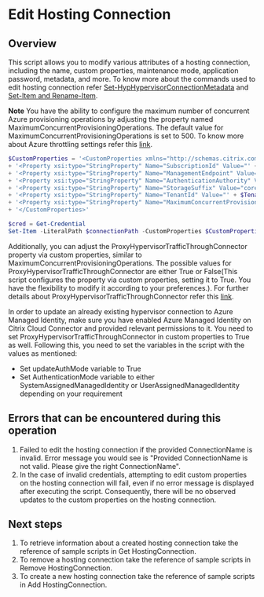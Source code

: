 # Edit Hosting Connection
## Overview
This script allows you to modify various attributes of a hosting connection, including the name, custom properties, maintenance mode, application password, metadata, and more. 
To know more about the commands used to edit hosting connection refer [Set-HypHypervisorConnectionMetadata](https://developer-docs.citrix.com/en-us/citrix-virtual-apps-desktops-sdk/2206/Host/Set-HypHypervisorConnectionMetadata.html) and [Set-Item and Rename-Item](https://developer-docs.citrix.com/en-us/citrix-virtual-apps-desktops-sdk/current-release/HostService/about_HypHostSnapIn.html).

**Note**
You have the ability to configure the maximum number of concurrent Azure provisioning operations by adjusting the property named MaximumConcurrentProvisioningOperations. The default value for MaximumConcurrentProvisioningOperations is set to 500.
To know more about Azure throttling settings refer this [link](https://docs.citrix.com/en-us/citrix-daas/install-configure/connections/connection-azure-resource-manager.html#configure-azure-throttling-settings).

```powershell
$CustomProperties = '<CustomProperties xmlns="http://schemas.citrix.com/2014/xd/machinecreation" xmlns:xsi="http://www.w3.org/2001/XMLSchema-instance">' `
+ '<Property xsi:type="StringProperty" Name="SubscriptionId" Value="' + $SubscriptionId + '" />'`
+ '<Property xsi:type="StringProperty" Name="ManagementEndpoint" Value="https://management.azure.com/" />'`
+ '<Property xsi:type="StringProperty" Name="AuthenticationAuthority" Value="https://login.microsoftonline.com/" />'`
+ '<Property xsi:type="StringProperty" Name="StorageSuffix" Value="core.windows.net" />'`
+ '<Property xsi:type="StringProperty" Name="TenantId" Value="' + $TenantId + '" />'`
+ '<Property xsi:type="StringProperty" Name="MaximumConcurrentProvisioningOperations" Value="600" />'`
+ '</CustomProperties>'

$cred = Get-Credential
Set-Item -LiteralPath $connectionPath -CustomProperties $CustomProperties -UserName $cred.username -SecurePassword $cred.password
```
Additionally, you can adjust the ProxyHypervisorTrafficThroughConnector property via custom properties, similar to MaximumConcurrentProvisioningOperations. The possible values for ProxyHypervisorTrafficThroughConnector are either True or False(This script configures the property via custom properties, setting it to True. You have the flexibility to modify it according to your preferences.). 
For further details about ProxyHypervisorTrafficThroughConnector refer this [link](https://docs.citrix.com/en-us/citrix-daas/install-configure/connections/connection-azure-resource-manager.html#create-a-secure-environment-for-azure-managed-traffic).

In order to update an already existing hypervisor connection to Azure Managed Identity, make sure you have enabled Azure Managed Identity on Citrix Cloud Connector and provided relevant permissions to it. You need to set ProxyHypervisorTrafficThroughConnector in custom properties to True as well. Following this, you need to set the variables in the script with the values as mentioned:
- Set updateAuthMode variable to True
- Set AuthenticationMode variable to either SystemAssignedManagedIdentity or UserAssignedManagedIdentity depending on your requirement

## Errors that can be encountered during this operation
1. Failed to edit the hosting connection if the provided ConnectionName is invalid. Error message you would see is "Provided ConnectionName is not valid. Please give the right ConnectionName".
2. In the case of invalid credentials, attempting to edit custom properties on the hosting connection will fail, even if no error message is displayed after executing the script. Consequently, there will be no observed updates to the custom properties on the hosting connection. 

## Next steps
1. To retrieve information about a created hosting connection take the reference of sample scripts in Get HostingConnection.
2. To remove a hosting connection take the reference of sample scripts in Remove HostingConnection.
3. To create a new hosting connection take the reference of sample scripts in Add HostingConnection.